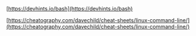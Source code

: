 

[https://devhints.io/bash](https://devhints.io/bash)

[https://cheatography.com/davechild/cheat-sheets/linux-command-line/](https://cheatography.com/davechild/cheat-sheets/linux-command-line/)

